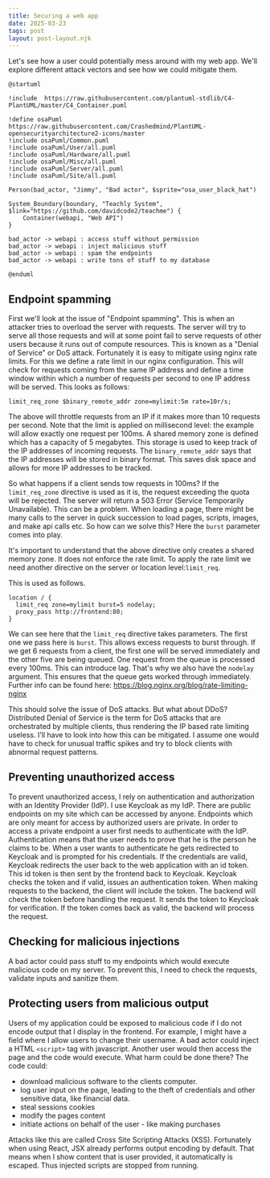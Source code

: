 ```yaml
---
title: Securing a web app
date: 2025-03-23
tags: post
layout: post-layout.njk
---
```


Let's see how a user could potentially mess around with
my web app. We'll explore different attack vectors and 
see how we could mitigate them.


```plantuml
@startuml

!include  https://raw.githubusercontent.com/plantuml-stdlib/C4-PlantUML/master/C4_Container.puml

!define osaPuml https://raw.githubusercontent.com/Crashedmind/PlantUML-opensecurityarchitecture2-icons/master
!include osaPuml/Common.puml
!include osaPuml/User/all.puml
!include osaPuml/Hardware/all.puml
!include osaPuml/Misc/all.puml
!include osaPuml/Server/all.puml
!include osaPuml/Site/all.puml

Person(bad_actor, "Jimmy", "Bad actor", $sprite="osa_user_black_hat")

System_Boundary(boundary, "Teachly System", $link="https://github.com/davidcode2/teachme") {
    Container(webapi, "Web API")
}

bad_actor -> webapi : access stuff without permission
bad_actor -> webapi : inject malicious stuff
bad_actor -> webapi : spam the endpoints
bad_actor -> webapi : write tons of stuff to my database

@enduml
```

## Endpoint spamming

First we'll look at the issue of "Endpoint spamming". This is when an attacker
tries to overload the server with requests. The server will try to serve all
those requests and will at some point fail to serve requests of other users
because it runs out of compute resources. This is known as a "Denial of
Service" or DoS attack. Fortunately it is easy to mitigate using nginx rate
limits. For this we define a rate limit in our nginx configuration. This will
check for requests coming from the same IP address and define a time window
within which a number of requests per second to one IP address will be served.
This looks as follows: 

```nginx
limit_req_zone $binary_remote_addr zone=mylimit:5m rate=10r/s;
```

The above will throttle requests from an IP if it makes more than 10 requests
per second. Note that the limit is applied on millisecond level: the example
will allow exactly one request per 100ms. A shared memory zone is defined which
has a capacity of 5 megabytes. This storage is used to keep track of the IP
addresses of incoming requests. The `binary_remote_addr` says that the IP
addresses will be stored in binary format. This saves disk space and allows for
more IP addresses to be tracked.

So what happens if a client sends tow requests in 100ms? If the
`limit_req_zone` directive is used as it is, the request exceeding the quota
will be rejected. The server will return a 503 Error (Service Temporarily
Unavailable). This can be a problem. When loading a page, there might be many
calls to the server in quick succession to load pages, scripts, images, and
make api calls etc. So how can we solve this? Here the `burst` parameter comes
into play.

It's important to understand that the above directive only creates a shared
memory zone. It does not enforce the rate limit. To apply the rate limit we
need another directive on the server or location level:`limit_req`.

This is used as follows.

```nginx
location / {
  limit_req zone=mylimit burst=5 nodelay;
  proxy_pass http://frontend:80;
}
```

We can see here that the `limit_req` directive takes parameters. The first one
we pass here is `burst`. This allows excess requests to burst through. If we
get 6 requests from a client, the first one will be served immediately and the
other five are being queued. One request from the queue is processed every 100ms.
This can introduce lag. That's why we also have the `nodelay` argument. This ensures
that the queue gets worked through immediately.
Further info can be found here: https://blog.nginx.org/blog/rate-limiting-nginx

This should solve the issue of DoS attacks. But what about DDoS? Distributed
Denial of Service is the term for DoS attacks that are orchestrated by multiple
clients, thus rendering the IP based rate limiting useless. I'll have to look
into how this can be mitigated. I assume one would have to check for unusual
traffic spikes and try to block clients with abnormal request patterns.

## Preventing unauthorized access

To prevent unauthorized access, I rely on authentication and authorization with
an Identity Provider (IdP). I use Keycloak as my IdP. There are public
endpoints on my site which can be accessed by anyone. Endpoints which are only
meant for access by authorized users are private. In order to access a private
endpoint a user first needs to authenticate with the IdP. Authentication means
that the user needs to prove that he is the person he claims to be. When a user
wants to authenticate he gets redirected to Keycloak and is prompted for his
credentials. If the credentials are valid, Keycloak redirects the user back to
the web application with an id token. This id token is then sent by the
frontend back to Keycloak. Keycloak checks the token and if valid, issues an
authentication token. When making requests to the backend, the client will include the
token. The backend will check the token before handling the request. It sends
the token to Keycloak for verification. If the token comes back as valid, the
backend will process the request.

## Checking for malicious injections

A bad actor could pass stuff to my endpoints which would execute malicious code
on my server. To prevent this, I need to check the requests, validate inputs
and sanitize them.

## Protecting users from malicious output

Users of my application could be exposed to malicious code if I do not encode
output that I display in the frontend. For example, I might have a field where
I allow users to change their username. A bad actor could inject a HTML `<script>` tag with
javascript. Another user would then access the page and the
code would execute. What harm could be done there? The code could:

- download malicious software to the clients computer.
- log user input on the page, leading to the theft of credentials and other sensitive data, like financial data.
- steal sessions cookies
- modify the pages content
- initiate actions on behalf of the user - like making purchases

Attacks like this are called Cross Site Scripting Attacks (XSS). Fortunately
when using React, JSX already performs output encoding by default. That means
when I show content that is user provided, it automatically is escaped. Thus
injected scripts are stopped from running.
